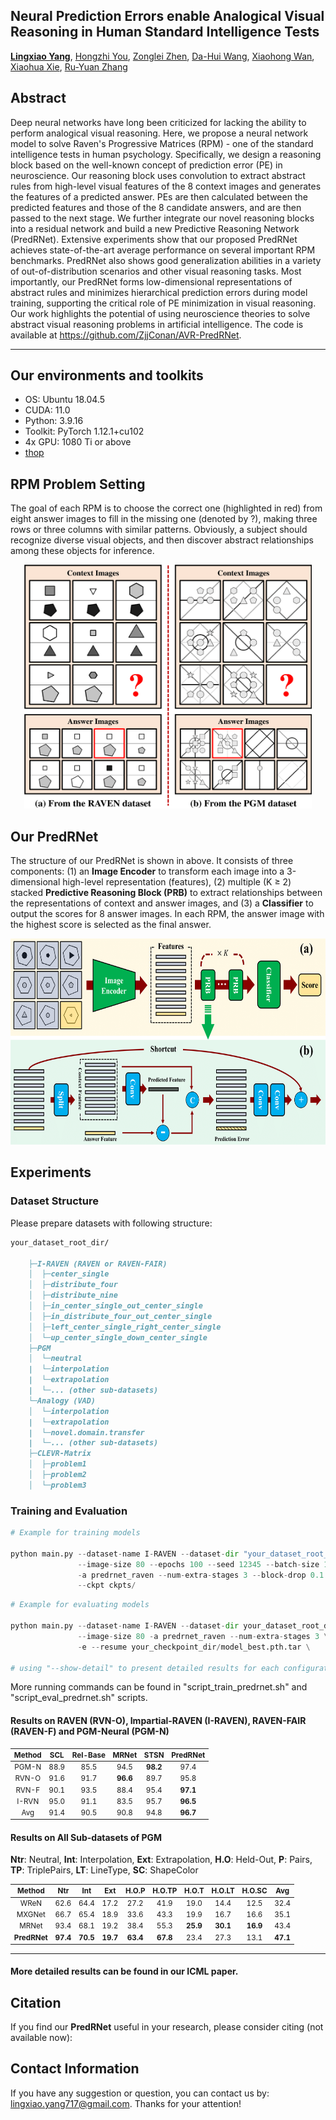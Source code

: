 ## Neural Prediction Errors enable Analogical Visual Reasoning in Human Standard Intelligence Tests
[**Lingxiao Yang**](https://zjjconan.github.io/), [Hongzhi You](https://scholar.google.com.hk/citations?user=-YrT4k0AAAAJ&hl=en), [Zonglei Zhen](http://bnupsych.bnu.edu.cn/tabid/324/ArticleID/6360/frtid/307/Default.aspx), [Da-Hui Wang](https://sss.bnu.edu.cn/en/Faculty/Professor/940511f27b0546349ba1b6ed8573b20e.htm), [Xiaohong Wan](https://brain.bnu.edu.cn/English/Faculty/CurrentFaculty/Wzz/5570ea01d6274fd0b2aeafe0ed86910b.htm), [Xiaohua Xie](http://cse.sysu.edu.cn/content/2478), [Ru-Yuan Zhang](https://ruyuanzhang.github.io/)

Abstract
----------
Deep neural networks have long been criticized for lacking the ability to perform analogical visual reasoning. Here, we propose a neural network model to solve Raven's Progressive Matrices (RPM) - one of the standard intelligence tests in human psychology. Specifically, we design a reasoning block based on the well-known concept of prediction error (PE) in neuroscience. Our reasoning block uses convolution to extract abstract rules from high-level visual features of the 8 context images and generates the features of a predicted answer. PEs are then calculated between the predicted features and those of the 8 candidate answers, and are then passed to the next stage. We further integrate our novel reasoning blocks into a residual network and build a new Predictive Reasoning Network (PredRNet). Extensive experiments show that our proposed PredRNet achieves state-of-the-art average performance on several important RPM benchmarks. PredRNet also shows good generalization abilities in a variety of out-of-distribution scenarios and other visual reasoning tasks. Most importantly, our PredRNet forms low-dimensional representations of abstract rules and minimizes hierarchical prediction errors during model training, supporting the critical role of PE minimization in visual reasoning. Our work highlights the potential of using neuroscience theories to solve abstract visual reasoning problems in artificial intelligence. The code is available at https://github.com/ZjjConan/AVR-PredRNet.

--------------------------------------------------

Our environments and toolkits
-----------

- OS: Ubuntu 18.04.5
- CUDA: 11.0
- Python: 3.9.16
- Toolkit: PyTorch 1.12.1+cu102
- 4x GPU: 1080 Ti or above
- [thop](https://github.com/Lyken17/pytorch-OpCounter)


RPM Problem Setting
------

The goal of each RPM is to choose the correct one (highlighted in red) from eight answer images to fill in the missing one (denoted by ?), making three rows or three columns with similar patterns. Obviously, a subject should recognize diverse visual objects, and then discover abstract relationships among these objects for inference.

<p align="center">
<img src="figures/init_rpm.png" width=460 height=390>
</p>


Our PredRNet
------

The structure of our PredRNet is shown in above. It consists of three components: (1) an **Image Encoder** to transform each image into a 3-dimensional high-level representation (features), (2) multiple (K ≥ 2) stacked **Predictive Reasoning Block (PRB)** to extract relationships between the representations of context and answer images, and (3) a **Classifier** to output the scores for 8 answer images. In each RPM, the answer image with the highest score is selected as the final answer.

<p align="center">
<img src="figures/predrnet.png" width=640 height=330>
</p>



Experiments
----------

### Dataset Structure

Please prepare datasets with following structure:


```markdown
your_dataset_root_dir/

    ├─I-RAVEN (RAVEN or RAVEN-FAIR)
    │  ├─center_single
    │  ├─distribute_four
    │  ├─distribute_nine
    │  ├─in_center_single_out_center_single
    │  ├─in_distribute_four_out_center_single
    │  ├─left_center_single_right_center_single
    │  └─up_center_single_down_center_single
    ├─PGM
    │  └─neutral
    |  └─interpolation
    |  └─extrapolation
    |  └─... (other sub-datasets)
    └─Analogy (VAD)
    │  └─interpolation
    |  └─extrapolation
    |  └─novel.domain.transfer
    |  └─... (other sub-datasets)
    ├─CLEVR-Matrix
    │  ├─problem1
    │  ├─problem2
    │  └─problem3
```

### Training and Evaluation


```python
# Example for training models

python main.py --dataset-name I-RAVEN --dataset-dir "your_dataset_root_dir" --gpu 0,1,2,3 --fp16 \
               --image-size 80 --epochs 100 --seed 12345 --batch-size 128 --lr 0.001 --wd 1e-5 \
               -a predrnet_raven --num-extra-stages 3 --block-drop 0.1 --classifier-drop 0.1 \
               --ckpt ckpts/

```

```python
# Example for evaluating models

python main.py --dataset-name I-RAVEN --dataset-dir your_dataset_root_dir --gpu 0,1,2,3 \
               --image-size 80 -a predrnet_raven --num-extra-stages 3 \
               -e --resume your_checkpoint_dir/model_best.pth.tar \

# using "--show-detail" to present detailed results for each configuration on RAVENs
```

More running commands can be found in "script_train_predrnet.sh" and "script_eval_predrnet.sh" scripts.


#### Results on RAVEN (RVN-O), Impartial-RAVEN (I-RAVEN), RAVEN-FAIR (RAVEN-F) and PGM-Neural (PGM-N)

<small>

| Method | SCL  | Rel-Base | MRNet |STSN  | **PredRNet** |
|:---:   |:---: |:---:     |:---:  |:---: |:---:     |
| PGM-N  | 88.9 | 85.5     | 94.5  | **98.2** | 97.4     |
| RVN-O  | 91.6 | 91.7     | **96.6**  | 89.7 | 95.8     | 
| RVN-F  | 90.1 | 93.5     | 88.4  | 95.4 | **97.1**     |
| I-RVN  | 95.0 | 91.1     | 83.5  | 95.7 | **96.5**     |
| Avg    | 91.4 | 90.5     | 90.8  | 94.8 | **96.7**     |

</small>

#### Results on All Sub-datasets of PGM

**Ntr**: Neutral, **Int**: Interpolation, **Ext**: Extrapolation, **H.O**: Held-Out, **P**: Pairs, **TP**: TriplePairs, **LT**: LineType, **SC**: ShapeColor

<small>

|Method    | Ntr  | Int  | Ext  | H.O.P | H.O.TP | H.O.T | H.O.LT | H.O.SC | Avg  |
|:---:     |:---: |:---: |:---: |:---:  |:---:   |:---:  |:---:   |:---:   |:---: |
| WReN     | 62.6 | 64.4 | 17.2 | 27.2  | 41.9   | 19.0  | 14.4   | 12.5   | 32.4 |
| MXGNet   | 66.7 | 65.4 | 18.9 | 33.6 | 43.3 | 19.9 | 16.7 | 16.6 | 35.1 |
| MRNet    | 93.4 | 68.1 | 19.2 | 38.4 | 55.3 | **25.9** | **30.1** | **16.9** | 43.4 | 
| **PredRNet** | **97.4** | **70.5** | **19.7** | **63.4** | **67.8** | 23.4 | 27.3 | 13.1 | **47.1** |

</small>

--------------------------------------------------------------------

#### More detailed results can be found in our ICML paper.

Citation
--------
If you find our **PredRNet** useful in your research, please consider citing (not available now):


## Contact Information

If you have any suggestion or question, you can contact us by: lingxiao.yang717@gmail.com. Thanks for your attention!